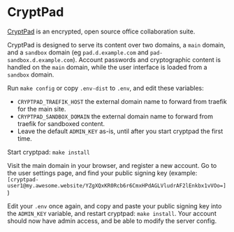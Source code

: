 # CryptPad

[CryptPad](https://cryptpad.fr/) is an encrypted, open source office
collaboration suite.

CryptPad is designed to serve its content over two domains, a `main`
domain, and a `sandbox` domain (eg `pad.d.example.com` and
`pad-sandbox.d.example.com`). Account passwords and cryptographic content
is handled on the `main` domain, while the user interface is loaded
from a `sandbox` domain.

Run `make config` or copy `.env-dist` to `.env`, and edit these
variables:

 * `CRYPTPAD_TRAEFIK_HOST` the external domain name to forward from traefik for
 the main site.
 * `CRYPTPAD_SANDBOX_DOMAIN` the external domain name to forward from traefik for
 sandboxed content.
 * Leave the default `ADMIN_KEY` as-is, until after you start cryptpad the first
   time.

Start cryptpad: `make install`

Visit the main domain in your browser, and register a new account. Go to the
user settings page, and find your public signing key (example:
`[cryptpad-user1@my.awesome.website/YZgXQxKR0Rcb6r6CmxHPdAGLVludrAF2lEnkbx1vVOo=]`)

Edit your `.env` once again, and copy and paste your public signing
key into the `ADMIN_KEY` variable, and restart cryptpad: `make
install`. Your account should now have admin access, and be able to
modify the server config. 


